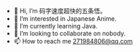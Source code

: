 - 👋 Hi, I’m 码字速度超快的五条悟。
- 👀 I’m interested in Japanese Anime.
- 🌱 I’m currently learning Java.
- 💞️ I’m looking to collaborate on nobody.
- 📫 How to reach me 271984806@qq.com

<!---
StrawHat-YYJ/StrawHat-YYJ is a ✨ special ✨ repository because its `README.md` (this file) appears on your GitHub profile.
You can click the Preview link to take a look at your changes.
--->
